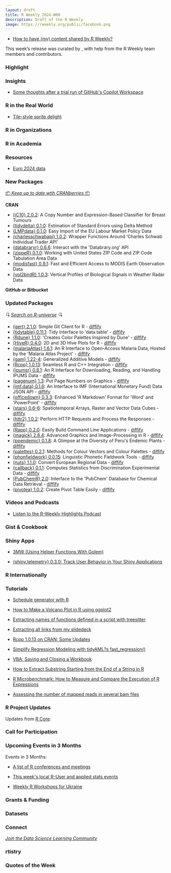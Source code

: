```yaml
---
layout: draft
title: R Weekly 2024-W00
description: Draft of the R Weekly
image: https://rweekly.org/public/facebook.png
---
```



+ [How to have (my) content shared by R Weekly?](https://github.com/rweekly/rweekly.org#how-to-have-my-content-shared-by-r-weekly)

This week’s release was curated by [](), with help from the R Weekly team members and contributors.



### Highlight



### Insights

+ [Some thoughts after a trial run of GitHub's Copilot Workspace](https://epiverse-trace.github.io/posts/copilot-workspace/)

### R in the Real World

+ [Tile-style sprite delight](https://www.rostrum.blog/posts/2024-07-14-tilebased/index.html)

### R in Organizations



### R in Academia



### Resources

+ [Euro 2024 data](https://github.com/Jelagmil/Euro2024_data)

### New Packages

<!-- <p class="added-hostname"><a href="https://rweekly.org/live" target="_blank" class="externalLink">📦 <i>Go Live for More New Pkgs</i> 📦</a></p> --> 
<p class="added-hostname"><a href="https://dirk.eddelbuettel.com/cranberries/cran/new/" target="_blank" class="externalLink">📦 <i>Keep up to date wtih CRANberries</i> 📦</a></p>


**CRAN**

+ [{iC10} 2.0.2](https://cran.r-project.org/package=iC10): A Copy Number and Expression-Based Classifier for Breast Tumours
+ [{tidydelta} 0.1.0](https://cran.r-project.org/package=tidydelta): Estimation of Standard Errors using Delta Method
+ [{LMPdata} 0.1.0](https://cran.r-project.org/package=LMPdata): Easy Import of the EU Labour Market Policy Data
+ [{charlesschwabapi} 1.0.2](https://cran.r-project.org/package=charlesschwabapi): Wrapper Functions Around 'Charles Schwab Individual Trader API'
+ [{databraryr} 0.6.6](https://cran.r-project.org/package=databraryr): Interact with the 'Databrary.org' API
+ [{zippeR} 0.1.0](https://cran.r-project.org/package=zippeR): Working with United States ZIP Code and ZIP Code Tabulation Area
Data
+ [{modisfast} 0.9.1](https://cran.r-project.org/package=modisfast): Fast and Efficient Access to MODIS Earth Observation Data
+ [{vol2birdR} 1.0.3](https://cran.r-project.org/package=vol2birdR): Vertical Profiles of Biological Signals in Weather Radar Data

**GitHub or Bitbucket**


### Updated Packages

<i>🔍 [Search on R-universe](https://r-universe.dev/search/) 🔍</i>

+ [{gert} 2.1.0](https://cran.r-project.org/package=gert): Simple Git Client for R - [diffify](https://diffify.com/R/gert)
+ [{tidytable} 0.11.1](https://cran.r-project.org/package=tidytable): Tidy Interface to 'data.table' - [diffify](https://diffify.com/R/tidytable)
+ [{Rdune} 1.1.0](https://cran.r-project.org/package=Rdune): 'Creates Color Palettes Inspired by Dune' - [diffify](https://diffify.com/R/Rdune)
+ [{HiveR} 0.4.0](https://cran.r-project.org/package=HiveR): 2D and 3D Hive Plots for R - [diffify](https://diffify.com/R/HiveR)
+ [{malariaAtlas} 1.6.1](https://cran.r-project.org/package=malariaAtlas): An R Interface to Open-Access Malaria Data, Hosted by the 'Malaria Atlas Project' - [diffify](https://diffify.com/R/malariaAtlas)
+ [{gam} 1.22-4](https://cran.r-project.org/package=gam): Generalized Additive Models - [diffify](https://diffify.com/R/gam)
+ [{Rcpp} 1.0.13](https://cran.r-project.org/package=Rcpp): Seamless R and C++ Integration - [diffify](https://diffify.com/R/Rcpp)
+ [{ipumsr} 0.8.1](https://cran.r-project.org/package=ipumsr): An R Interface for Downloading, Reading, and Handling IPUMS Data - [diffify](https://diffify.com/R/ipumsr)
+ [{pagenum} 1.3](https://cran.r-project.org/package=pagenum): Put Page Numbers on Graphics - [diffify](https://diffify.com/R/pagenum)
+ [{imf.data} 0.1.6](https://cran.r-project.org/package=imf.data): An Interface to IMF (International Monetary Fund) Data JSON API - [diffify](https://diffify.com/R/imf.data)
+ [{officedown} 0.3.3](https://cran.r-project.org/package=officedown): Enhanced 'R Markdown' Format for 'Word' and 'PowerPoint' - [diffify](https://diffify.com/R/officedown)
+ [{stars} 0.6-6](https://cran.r-project.org/package=stars): Spatiotemporal Arrays, Raster and Vector Data Cubes - [diffify](https://diffify.com/R/stars)
+ [{httr2} 1.0.2](https://cran.r-project.org/package=httr2): Perform HTTP Requests and Process the Responses - [diffify](https://diffify.com/R/httr2)
+ [{Rapp} 0.2.0](https://cran.r-project.org/package=Rapp): Easily Build Command Line Applications - [diffify](https://diffify.com/R/Rapp)
+ [{magick} 2.8.4](https://cran.r-project.org/package=magick): Advanced Graphics and Image-Processing in R - [diffify](https://diffify.com/R/magick)
+ [{ppendemic} 0.1.8](https://cran.r-project.org/package=ppendemic): A Glimpse at the Diversity of Peru's Endemic Plants - [diffify](https://diffify.com/R/ppendemic)
+ [{palettes} 0.2.1](https://cran.r-project.org/package=palettes): Methods for Colour Vectors and Colour Palettes - [diffify](https://diffify.com/R/palettes)
+ [{phonfieldwork} 0.0.15](https://cran.r-project.org/package=phonfieldwork): Linguistic Phonetic Fieldwork Tools - [diffify](https://diffify.com/R/phonfieldwork)
+ [{nuts} 1.1.0](https://cran.r-project.org/package=nuts): Convert European Regional Data - [diffify](https://diffify.com/R/nuts)
+ [{callback} 0.1.1](https://cran.r-project.org/package=callback): Computes Statistics from Discrimination Experimental Data - [diffify](https://diffify.com/R/callback)
+ [{PubChemR} 2.0](https://cran.r-project.org/package=PubChemR): Interface to the 'PubChem' Database for Chemical Data Retrieval - [diffify](https://diffify.com/R/PubChemR)
+ [{pivotea} 1.0.2](https://cran.r-project.org/package=pivotea): Create Pivot Table Easily - [diffify](https://diffify.com/R/pivotea)


### Videos and Podcasts

+ [Listen to the R-Weekly Highlights Podcast](https://serve.podhome.fm/r-weekly-highlights)


### Gist & Cookbook



### Shiny Apps

+ [3MW (Using Helper Functions With Golem)](https://3mw.albert-rapp.de/p/golem-functions)

+ [{shiny.telemetry} 0.3.0: Track User Behavior in Your Shiny Applications](https://www.appsilon.com/post/shiny-telemetry-0-3-0-update)

### R Internationally



### Tutorials

+ [Schedule generator with R](https://tomaztsql.wordpress.com/2024/07/13/schedule-generator-with-r/)

+ [How to Make a Volcano Plot in R using ggplot2](https://www.marsja.se/how-to-make-a-volcano-plot-in-r-using-ggplot2/)

+ [Extracting names of functions defined in a script with treesitter](https://masalmon.eu/2024/07/18/extract-function-names-treesitter/)

+ [Extracting all links from my slidedeck](https://masalmon.eu/2024/07/16/extract-links-from-md/)

+ [Rcpp 1.0.13 on CRAN: Some Updates](http://dirk.eddelbuettel.com/blog/2024/07/17#rcpp_1.0.13)

+ [Simplify Regression Modeling with tidyAML?s fast_regression()](https://www.spsanderson.com/steveondata/posts/2024-07-18/)

+ [VBA: Saving and Closing a Workbook](https://www.spsanderson.com/steveondata/posts/2024-07-17/)

+ [How to Extract Substring Starting from the End of a String in R](https://www.spsanderson.com/steveondata/posts/2024-07-16/)

+ [R Microbenchmark: How to Measure and Compare the Execution of R Expressions](https://www.appsilon.com/post/r-microbenchmark)

+ [Assessing the number of mapped reads in several bam files](https://gacatag.blogspot.com/2024/07/assessment-of-number-of-mapped-reads-in.html)

<!--<div class="post-more-begin></div><div class="post-more-end"></div>-->

### R Project Updates

Updates from [R Core](http://developer.r-project.org/blosxom.cgi/R-devel/NEWS):

### Call for Participation

### Upcoming Events in 3 Months

Events in 3 Months:


+ [A list of R conferences and meetings](https://jumpingrivers.github.io/meetingsR/events.html)

+ [This week's local R-User and applied stats events](https://community.rstudio.com/c/irl)

+ [Weekly R Workshops for Ukraine](https://sites.google.com/view/dariia-mykhailyshyna/main/r-workshops-for-ukraine)

### Grants & Funding


### Datasets


### Connect

<i>[Join the Data Science Learning Community](https://DSLC.io/)</i>

### rtistry


### Quotes of the Week
